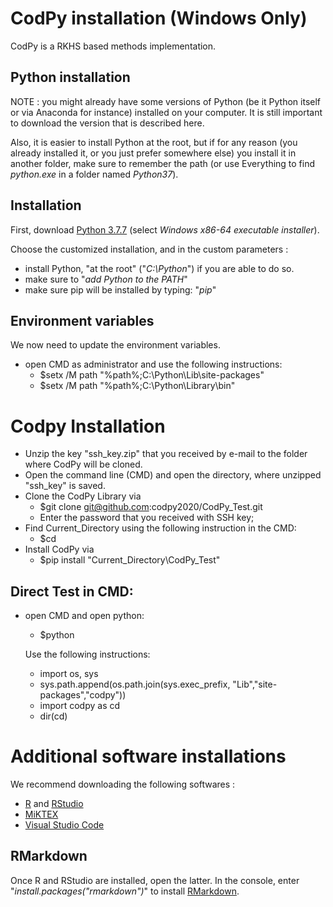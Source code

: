 # CodPy installation (Windows Only)

CodPy is a RKHS based methods implementation. 

## Python installation

NOTE : you might already have some versions of Python (be it Python itself or via Anaconda for instance) installed on your computer. It is still important to download the version that is described here. 

Also, it is easier to install Python at the root, but if for any reason (you already installed it, or you just prefer somewhere else) you install it in another folder, make sure to remember the path (or use Everything to find *python.exe* in a folder named *Python37*).

## Installation
First, download [Python 3.7.7](https://www.python.org/downloads/release/python-377/) (select *Windows x86-64 executable installer*).

Choose the customized installation, and in the custom parameters :
* install Python, "at the root" ("*C:\Python*") if you are able to do so.
* make sure to "*add Python to the PATH*"
* make sure pip will be installed by typing: "*pip*"

## Environment variables
We now need to update the environment variables.

* open CMD as administrator and use the following instructions:
    * $setx /M path "%path%;C:\Python\Lib\site-packages"
    * $setx /M path "%path%;C:\Python\Library\bin"

# Codpy Installation
* Unzip the key "ssh_key.zip" that you received by e-mail to the folder where CodPy will be cloned.
* Open the command line (CMD) and open the directory, where unzipped "ssh_key" is saved. 
* Clone  the CodPy Library via 
  * $git clone git@github.com:codpy2020/CodPy_Test.git
  * Enter the password that you received with SSH key;
* Find Current_Directory using the following instruction in the CMD:
  * $cd 
* Install CodPy via 
  * $pip install "Current_Directory\CodPy_Test"

## Direct Test in CMD:
* open CMD and open python:
  * $python
  
  Use the following instructions:
    * import os, sys
    * sys.path.append(os.path.join(sys.exec_prefix, "Lib","site-packages","codpy"))
    * import codpy as cd
    * dir(cd)

# Additional software installations
We recommend downloading the following softwares :
* [R](https://www.r-project.org) and [RStudio](https://rstudio.com)
* [MiKTEX](https://miktex.org)
* [Visual Studio Code](https://code.visualstudio.com)

## RMarkdown
Once R and RStudio are installed, open the latter.
In the console, enter "*install.packages("rmarkdown")*" to install [RMarkdown](https://rmarkdown.rstudio.com/index.html).
